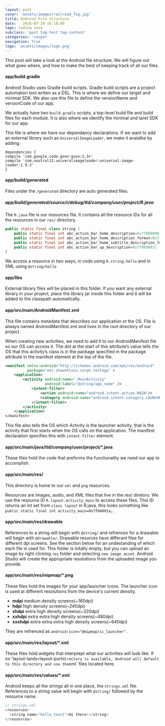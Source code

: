 ```yaml
---
layout: post
cover: 'assets/images/railroad_fog.jpg'
title: Android File Structure
date:   2016-07-29 10:18:00
tags: coding java
subclass: 'post tag-test tag-content'
categories: 'casper'
navigation: True
logo: 'assets/images/logo.png'
---
```


This post will take a look at the Android file structure. We will figure out what goes where, and how to make the best of keeping track of all our files.

#### app/build.gradle

Android Studio uses Gradle build scripts. Gradle build scripts are a project automation tool wrtten as a DSL. This is where we define our target and minimal SDK. We also use this file to define the versionName and versionCode of our app.

We actually have two `build.gradle` scripts, a top-level build file and build files for each module. It is also where we identify the minimal and taret SDK for our app.

This file is where we have our dependancy declarations. If we want to add an external library such as `UniversalImageLoader`, we  make it avaialbe by adding:

````
dependencies {
compile 'com.google.code.gson:gson:2.3+'
compile 'com.nostral13.univeralimageloader:universal-image-loader:1.9.3'
}
````

#### app/build/generated

Files under the `/generated` directory are auto generated files.

##### app/build/generated/source/r/debug/tld/company/user/project/R.java

The `R.java` file is our resources file. It contains all the resource IDs for all the resources in our `res/` directory.

````java
public static final class string {
    public static final int abc_action_bar_home_description=0x7f060000;
    public static final int abc_action_bar_home_description_format=0x7f060001;
    public static final int abc_action_bar_home_subtitle_description_format=0x7f060002;
    public static final int abc_action_bar_up_description=0x7f060003;
}
````

We access a resource in two ways, in code using `R.string.hello` and in XML using `@string/hello`

#### app/libs

External library files will be placed in this folder. If you want any external library in your project, place the library jar inside this folder and it will be added to the classpath automatically.

#### app/src/main/AndroidManifest.xml

This file contains metadata that describes our application ot the OS. File is always named AndroidManifest.xml and lives in the root directory of our project.

When creating new activities, we need to add it to our AndroidManifest file so our OS can access it. The dot at the start of this attribute’s value tells the OS that this activity’s class is in the package specified in the package attribute in the manifest element at the top of the file.

````xml
<manifest xmlns:android="http://schemas.android.com/apk/res/android"
          package="net.shawnklein.carpk.testapp" >
    <application>
        <activity android:name=".MainActivity"
                  android:label="@string/app_name" />
            <intent-filter>
                <action android:name="android.intent.action.MAIN"/>
                <category android:name="android.intent.category.LAUNCHER"/>
            </intent-filter>
        </activity>
    </application>
</manifest>
````
This file also tells the OS which Activity is the launcher activity, that is the activity that first starts when the OS calls on the application. The manifest declaration specifies this with `intent-filter` element.

#### app/src/main/java/tld/company/user/project/*.java

These files hold the code that preforms the functionality we need our app to accomplish.

#### app/src/main/res/

This directory is home to our `xml`  and `png` resources. 

Resources are images, audio, and XML files that live in the res/ diretory. We use the resource ID `R.layout.activity_main` to access these files. This ID returns an int set from `class layout` in R.java, this looks something like  `public static final int activity_main=0x7f04001a;`.

#### app/src/main/res/drawable

References to a string will begin with `@string/` and refrences for a drawable will begin with `@drawable/`. Drawable resorces have differant files for different dpi screens. See the section below for an undestanding of which each file is used for. This folder is initally empty, but you can upload an image by right clicking `res` folder and selecting `new image asset`. Android Studio will create the appropriate resolutions from the uploaded image you provide.

#### app/src/main/res/mipmap/*.png

These files hold the images for your app/launcher icons. The launcher icon is used at different resolutions from the device's current density.

* __mdpi__ medium density screens(~160dpi)
* __hdpi__ high density screens(~240dpi)
* __xhdpi__ extra high density screens(~320dpi)
* __xxhdpi__ extra extra high density screens(~480dpi)
* __xxxhdpi__ extra extra extra high density screens(~640dpi)

They are refrenced as `android:icon="@mipmap/ic_launcher"`.

#### app/src/main/res/layout/*.xml

These files hold widgets that interprept what our activities will look like. If no 'layout-land` or `layout-port` directory is available, Android will default to this directory and use the `xml` files located here.

#### app/src/main/res/values/*.xml


Android keeps all the strings all in one place, the `strings.xml` file. References to a string value will begin with `@string/` followed by the resource name.

````java
// strings.xml
<resources>
  <string name="hello_toast">Hi there!</string>
</resources>
````



